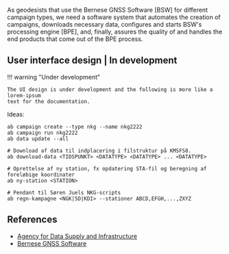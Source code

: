
As geodesists that use the Bernese GNSS Software [BSW] for different campaign
types, we need a software system that automates the creation of campaigns,
downloads necessary data, configures and starts BSW's processing engine [BPE],
and, finally, assures the quality of and handles the end products that come out
of the BPE process.


## User interface design | In development

!!! warning "Under development"

    The UI design is under development and the following is more like a lorem-ipsum
    text for the documentation.

Ideas:

```
ab campaign create --type nkg --name nkg2222
ab campaign run nkg2222
ab data update --all
```


```
# Download af data til indplacering i filstruktur på KMSFS8.
ab download-data <TIDSPUNKT> <DATATYPE> <DATATYPE> ... <DATATYPE>

# Oprettelse af ny station, fx opdatering STA-fil og beregning af foreløbige koordinater
ab ny-station <STATION>

# Pendant til Søren Juels NKG-scripts
ab regn-kampagne <NGK|5D|KDI> --stationer ABCD,EFGH,...,ZXYZ

```

## References

*   [Agency for Data Supply and Infrastructure](https://eng.sdfi.dk/)
*   [Bernese GNSS Software](http://www.bernese.unibe.ch/)
